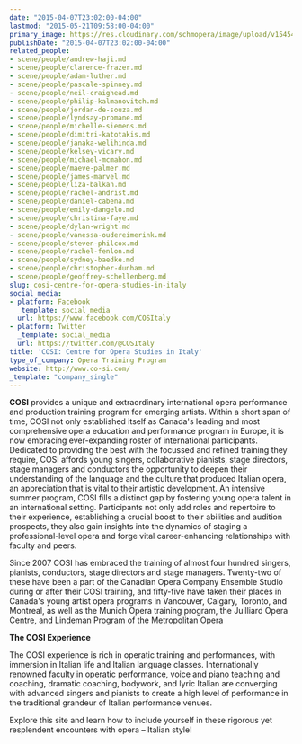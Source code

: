 ```yaml
---
date: "2015-04-07T23:02:00-04:00"
lastmod: "2015-05-21T09:58:00-04:00"
primary_image: https://res.cloudinary.com/schmopera/image/upload/v1545409169/media/webhook-uploads/1430798405565/Cosi.jpg.jpg
publishDate: "2015-04-07T23:02:00-04:00"
related_people:
- scene/people/andrew-haji.md
- scene/people/clarence-frazer.md
- scene/people/adam-luther.md
- scene/people/pascale-spinney.md
- scene/people/neil-craighead.md
- scene/people/philip-kalmanovitch.md
- scene/people/jordan-de-souza.md
- scene/people/lyndsay-promane.md
- scene/people/michelle-siemens.md
- scene/people/dimitri-katotakis.md
- scene/people/janaka-welihinda.md
- scene/people/kelsey-vicary.md
- scene/people/michael-mcmahon.md
- scene/people/maeve-palmer.md
- scene/people/james-marvel.md
- scene/people/liza-balkan.md
- scene/people/rachel-andrist.md
- scene/people/daniel-cabena.md
- scene/people/emily-dangelo.md
- scene/people/christina-faye.md
- scene/people/dylan-wright.md
- scene/people/vanessa-oudereimerink.md
- scene/people/steven-philcox.md
- scene/people/rachel-fenlon.md
- scene/people/sydney-baedke.md
- scene/people/christopher-dunham.md
- scene/people/geoffrey-schellenberg.md
slug: cosi-centre-for-opera-studies-in-italy
social_media:
- platform: Facebook
  _template: social_media
  url: https://www.facebook.com/COSItaly
- platform: Twitter
  _template: social_media
  url: https://twitter.com/@COSItaly
title: 'COSI: Centre for Opera Studies in Italy'
type_of_company: Opera Training Program
website: http://www.co-si.com/
_template: "company_single"
---
```


<p>
	<strong>COSI</strong> provides a unique and extraordinary international opera performance and production training program for emerging artists. Within a short span of time, COSI not only established itself as Canada's leading and most comprehensive opera education and performance program in Europe, it is now embracing ever-expanding roster of international participants. Dedicated to providing the best with the focussed and refined training they require, COSI affords young singers, collaborative pianists, stage directors, stage managers and conductors the opportunity to deepen their understanding of the language and the culture that produced Italian opera, an appreciation that is vital to their artistic development. An intensive summer program, COSI fills a distinct gap by fostering young opera talent in an international setting. Participants not only add roles and repertoire to their experience, establishing a crucial boost to their abilities and audition prospects, they also gain insights into the dynamics of staging a professional-level opera and forge vital career-enhancing relationships with faculty and peers.
</p>
<p>
	Since 2007 COSI has embraced the training of almost four hundred singers, pianists, conductors, stage directors and stage managers. Twenty-two of these have been a part of the Canadian Opera Company Ensemble Studio during or after their COSI training, and fifty-five have taken their places in Canada's young artist opera programs in Vancouver, Calgary, Toronto, and Montreal, as well as the Munich Opera training program, the Juilliard Opera Centre, and Lindeman Program of the Metropolitan Opera
</p>
<p>
	<strong>The COSI Experience</strong>
</p>
<p>
	The COSI experience is rich in operatic training and performances, with immersion in Italian life and Italian language classes. Internationally renowned faculty in operatic performance, voice and piano teaching and coaching, dramatic coaching, bodywork, and lyric Italian are converging with advanced singers and pianists to create a high level of performance in the traditional grandeur of Italian performance venues.
</p>
<p>
	Explore this site and learn how to include yourself in these rigorous yet resplendent encounters with opera – Italian style!
</p>
